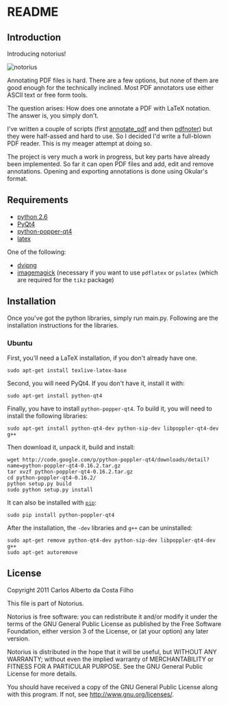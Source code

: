 README
======

Introduction
------------

Introducing notorius!

![notorius][img1]

Annotating PDF files is hard. There are a few
options, but none of them are good enough for the
technically inclined. Most PDF annotators use either
ASCII text or free form tools.

The question arises: How does one annotate a PDF
with LaTeX notation. The answer is, you simply
don't.

I've written a couple of scripts (first
[annotate_pdf](https://github.com/cako/annotate_pdf) and then
[pdfnoter](https://github.com/cako/pdfnoter)) but they were half-assed and hard
to use. So I decided I'd write a full-blown PDF reader. This is my meager
attempt at doing so.

The project is very much a work in progress, but key parts have already been
implemented. So far it can open PDF files and add, edit and remove annotations.
Opening and exporting annotations is done using Okular's format.


Requirements
------------
* [python 2.6](http://www.python.org/getit/releases/2.6/)
* [PyQt4](http://www.riverbankcomputing.co.uk/software/pyqt/download)
* [python-popper-qt4](http://code.google.com/p/python-poppler-qt4/)
* [latex](http://www.latex-project.org/)

One of the following:

* [dvipng](http://sourceforge.net/projects/dvipng/)
* [imagemagick](http://www.imagemagick.org/script/index.php) (necessary if you
want to use `pdflatex` or `pslatex` (which are required for the `tikz` package)


Installation
------------
Once you've got the python libraries, simply run main.py. Following are the
installation instructions for the libraries.

### Ubuntu

First, you'll need a LaTeX installation, if you don't already have one.

    sudo apt-get install texlive-latex-base

Second, you will need PyQt4. If you don't have it, install it with:

    sudo apt-get install python-qt4

Finally, you have to install `python-popper-qt4`. To build it, you will need to
install the following libraries:

    sudo apt-get install python-qt4-dev python-sip-dev libpoppler-qt4-dev g++

Then download it, unpack it, build and install:

    wget http://code.google.com/p/python-poppler-qt4/downloads/detail?name=python-poppler-qt4-0.16.2.tar.gz
    tar xvzf python-poppler-qt4-0.16.2.tar.gz
    cd python-poppler-qt4-0.16.2/
    python setup.py build
    sudo python setup.py install

It can also be installed with
[`pip`](http://www.pip-installer.org/en/latest/index.html):

    sudo pip install python-poppler-qt4

After the installation, the `-dev` libraries and `g++` can be uninstalled:

    sudo apt-get remove python-qt4-dev python-sip-dev libpoppler-qt4-dev g++
    sudo apt-get autoremove

[img1]: http://i.imgur.com/98h5k.png

License
------- 
Copyright 2011 Carlos Alberto da Costa Filho

This file is part of Notorius.

Notorius is free software: you can redistribute it and/or modify
it under the terms of the GNU General Public License as published by
the Free Software Foundation, either version 3 of the License, or
(at your option) any later version.

Notorius is distributed in the hope that it will be useful,
but WITHOUT ANY WARRANTY; without even the implied warranty of
MERCHANTABILITY or FITNESS FOR A PARTICULAR PURPOSE. See the
GNU General Public License for more details.

You should have received a copy of the GNU General Public License
along with this program. If not, see <http://www.gnu.org/licenses/>.

